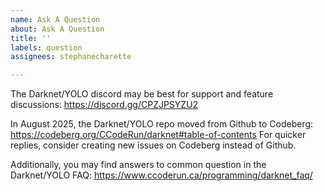 ```yaml
---
name: Ask A Question
about: Ask A Question
title: ''
labels: question
assignees: stephanecharette

---
```


The Darknet/YOLO discord may be best for support and feature discussions:  https://discord.gg/CPZJPSYZU2

In August 2025, the Darknet/YOLO repo moved from Github to Codeberg:  https://codeberg.org/CCodeRun/darknet#table-of-contents
For quicker replies, consider creating new issues on Codeberg instead of Github.

Additionally, you may find answers to common question in the Darknet/YOLO FAQ:  https://www.ccoderun.ca/programming/darknet_faq/
